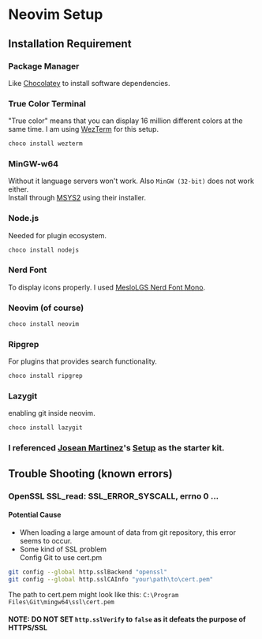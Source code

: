 # Neovim Setup

## Installation Requirement

### Package Manager

Like [Chocolatey](https://chocolatey.org/) to install software dependencies.

### True Color Terminal

"True color" means that you can display 16 million different colors at the same time.
I am using [WezTerm](https://wezfurlong.org/wezterm/index.html) for this setup.

```bash
choco install wezterm
```

### MinGW-w64
Without it language servers won't work. Also `MinGW (32-bit)` does not work either. \
Install through [MSYS2](https://www.msys2.org/) using their installer.

### Node.js
Needed for plugin ecosystem.
```bash
choco install nodejs
```

### Nerd Font

To display icons properly.
I used [MesloLGS Nerd Font Mono](https://www.nerdfonts.com/font-downloads).

### Neovim (of course)

```bash
choco install neovim
```

### Ripgrep

For plugins that provides search functionality.

```bash
choco install ripgrep
```

### Lazygit
enabling git inside neovim.
```bash
choco install lazygit
```

### I referenced [Josean Martinez](https://www.josean.com/)'s [Setup](https://www.josean.com/posts/how-to-setup-neovim-2024) as the starter kit.
## Trouble Shooting (known errors)
### OpenSSL SSL_read: SSL_ERROR_SYSCALL, errno 0 ...
#### Potential Cause
- When loading a large amount of data from git repository, this error seems to occur.
- Some kind of SSL problem \
Config Git to use cert.pm
```bash
git config --global http.sslBackend "openssl"
git config --global http.sslCAInfo "your\path\to\cert.pem"
```
The path to cert.pem might look like this: `C:\Program Files\Git\mingw64\ssl\cert.pem`
#### NOTE: DO NOT SET `http.sslVerify` to `false` as it defeats the purpose of HTTPS/SSL

